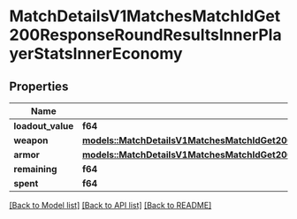 # MatchDetailsV1MatchesMatchIdGet200ResponseRoundResultsInnerPlayerStatsInnerEconomy

## Properties

Name | Type | Description | Notes
------------ | ------------- | ------------- | -------------
**loadout_value** | **f64** |  | 
**weapon** | [**models::MatchDetailsV1MatchesMatchIdGet200ResponseRoundResultsInnerPlayerStatsInnerEconomyWeapon**](_match_details_v1_matches__matchID__get_200_response_roundResults_inner_playerStats_inner_economy_weapon.md) |  | 
**armor** | [**models::MatchDetailsV1MatchesMatchIdGet200ResponseRoundResultsInnerPlayerStatsInnerEconomyArmor**](_match_details_v1_matches__matchID__get_200_response_roundResults_inner_playerStats_inner_economy_armor.md) |  | 
**remaining** | **f64** |  | 
**spent** | **f64** |  | 

[[Back to Model list]](../README.md#documentation-for-models) [[Back to API list]](../README.md#documentation-for-api-endpoints) [[Back to README]](../README.md)


